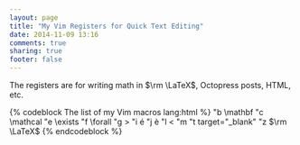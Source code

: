 ```yaml
---
layout: page
title: "My Vim Registers for Quick Text Editing"
date: 2014-11-09 13:16
comments: true
sharing: true
footer: false
---
```


The registers are for writing math in $\rm \LaTeX$, Octopress posts,
HTML, etc.

{% codeblock The list of my Vim macros lang:html %}
"b   \mathbf
"c   \mathcal
"e   \exists
"f   \forall
"g   &gt;
"i   é
"j   è
"l   &lt;
"m   <!-- more -->
"t   target="_blank"
"z   $\rm \LaTeX$
{% endcodeblock %}
